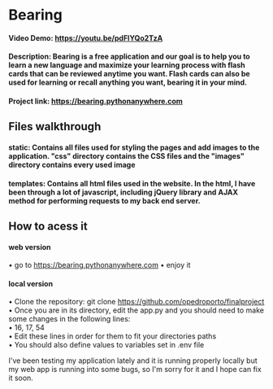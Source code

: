 # Bearing  
#### Video Demo:  https://youtu.be/pdFlYQo2TzA  
#### Description: Bearing is a free application and our goal is to help you to learn a new language and maximize your learning process with flash cards that can be reviewed anytime you want. Flash cards can also be used for learning or recall anything you want, bearing it in your mind.  
#### Project link: https://bearing.pythonanywhere.com  

## Files walkthrough
#### static: Contains all files used for styling the pages and add images to the application. "css" directory contains the CSS files and the "images" directory contains every used image
#### templates: Contains all html files used in the website. In the html, I have been through a lot of javascript, including jQuery library and AJAX method for performing requests to my back end server.



## How to acess it  
#### web version  
• go to https://bearing.pythonanywhere.com
• enjoy it  
  
#### local version  
• Clone the repository: git clone https://github.com/opedroporto/finalproject  
• Once you are in its directory, edit the app.py and you should need to make some changes in the following lines:  
• 16, 17, 54  
• Edit these lines in order for them to fit your directories paths  
• You should also define values to variables set in .env file  
  
I've been testing my application lately and it is running properly locally but my web app is running into some bugs, so I'm sorry for it and I hope can fix it soon.  
